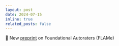 ```yaml
---
layout: post
date: 2024-07-15
inline: true
related_posts: false
---
```


:page_facing_up: New <a href='https://arxiv.org/abs/2407.10817'>preprint</a> on Foundational Autoraters (FLAMe)

